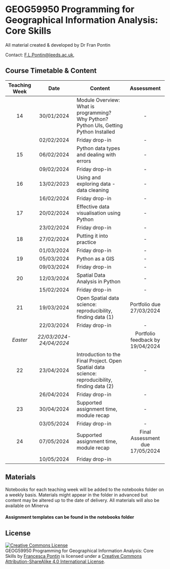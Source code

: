 # GEOG59950 Programming for Geographical Information Analysis: Core Skills
All material created & developed by Dr Fran Pontin

Contact: F.L.Pontin@leeds.ac.uk,

## Course Timetable & Content

| **Teaching Week** | **Date** | **Content** | **Assessment** |
| :----: | :----: | ---- | :----: |
| 14 | 30/01/2024 | Module Overview: What is programming? Why Python? Python UIs, Getting Python Installed | - |
|  | 02/02/2024 | Friday drop-in | - |
| 15 | 06/02/2024 | Python data types and dealing with errors | - |
|  | 09/02/2024 | Friday drop-in | - |
| 16 | 13/02/2023 | Using and exploring data - data cleaning | - |
|  | 16/02/2024 | Friday drop-in | - |
| 17 | 20/02/2024 | Effective data visualisation using Python | - |
|  | 23/02/2024 | Friday drop-in | - |
| 18 | 27/02/2024 | Putting it into practice | - |
|  | 01/03/2024 | Friday drop-in | - |
| 19 | 05/03/2024 | Python as a GIS | - |
|  | 09/03/2024 | Friday drop-in | - |
| 20 | 12/03/2024 | Spatial Data Analysis in Python | - |
|  | 15/02/2024 | Friday drop-in | - |
| 21 | 19/03/2024 | Open Spatial data science: reproducibility, finding data (1) | Portfolio due 27/03/2024 |
|  | 22/03/2024 | Friday drop-in | - |
| *Easter* | *22/03/2024-24/04/2024* |  | Portfolio feedback by 19/04/2024 |
| 22 | 23/04/2024 | Introduction to the Final Project. Open Spatial data science: reproducibility, finding data (2) | - |
|  | 26/04/2024 | Friday drop-in | - |
| 23 | 30/04/2024 | Supported assignment time, module recap | - |
|  | 03/05/2024 | Friday drop-in | - |
| 24 | 07/05/2024 | Supported assignment time, module recap | Final Assessment due 17/05/2024 |
|  | 10/05/2024 | Friday drop-in |  |


## Materials

Notebooks for each teaching week will be added to the notebooks folder on a weekly basis. Materials might appear in the folder in advanced but content may be altered up to the date of delivery. All materials will also be available on Minerva 

#### Assignment templates can be found in the notebooks folder


## License

<a rel="license" href="http://creativecommons.org/licenses/by-sa/4.0/"><img alt="Creative Commons License" style="border-width:0" src="https://i.creativecommons.org/l/by-sa/4.0/88x31.png" /></a><br /><span xmlns:dct="http://purl.org/dc/terms/" property="dct:title">GEOG59950 Programming for Geographical Information Analysis: Core Skills</span> by <a xmlns:cc="http://creativecommons.org/ns#" href="https://orcid.org/0000-0002-7143-8718" property="cc:attributionName" rel="cc:attributionURL">Francesca Pontin</a> is licensed under a <a rel="license" href="http://creativecommons.org/licenses/by-sa/4.0/">Creative Commons Attribution-ShareAlike 4.0 International License</a>.

